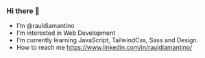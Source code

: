 ### Hi there 👋

- I’m @rauldiamantino
- I’m interested in Web Development
- I’m currently learning JavaScript, TailwindCss, Sass and Design.
- How to reach me https://www.linkedin.com/in/rauldiamantino/

